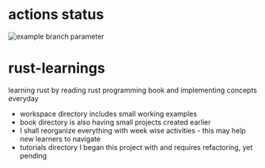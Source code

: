 # actions status
![example branch parameter](https://github.com/skariyania/rust-conceptual/workflows/Rust/badge.svg?branch=main)

# rust-learnings
learning rust by reading rust programming book and implementing concepts everyday
- workspace directory includes small working examples
- book directory is also having small projects created earlier
- I shall reorganize everything with week wise activities - this may help new learners to navigate
- tutorials directory I began this project with and requires refactoring, yet pending

